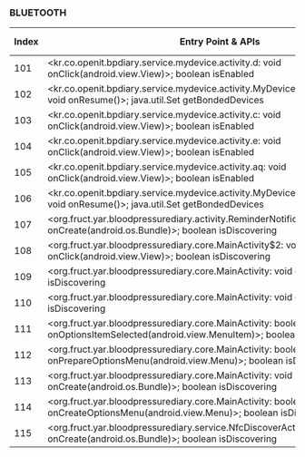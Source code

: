 ### BLUETOOTH
| Index | Entry Point & APIs | Screen shot | Resource id | Label |
| ------------- | ------------- | ------------- |-------------|-------------|
| 101 | <kr.co.openit.bpdiary.service.mydevice.activity.d: void onClick(android.view.View)>; boolean isEnabled | ![](D:\COSMOS\output\py\Play_win8\Medical\kr.co.openit.bpdiary\kr.co.openit.bpdiary.service.mydevice.activity.MyDeviceBloodPressureActivity.png) |  | |
| 102 | <kr.co.openit.bpdiary.service.mydevice.activity.MyDeviceBloodPressureActivity: void onResume()>; java.util.Set getBondedDevices | ![](D:\COSMOS\output\py\Play_win8\Medical\kr.co.openit.bpdiary\kr.co.openit.bpdiary.service.mydevice.activity.MyDeviceBloodPressureActivity.png) |  | |
| 103 | <kr.co.openit.bpdiary.service.mydevice.activity.c: void onClick(android.view.View)>; boolean isEnabled | ![](D:\COSMOS\output\py\Play_win8\Medical\kr.co.openit.bpdiary\kr.co.openit.bpdiary.service.mydevice.activity.MyDeviceBloodPressureActivity.png) |  | |
| 104 | <kr.co.openit.bpdiary.service.mydevice.activity.e: void onClick(android.view.View)>; boolean isEnabled | ![](D:\COSMOS\output\py\Play_win8\Medical\kr.co.openit.bpdiary\kr.co.openit.bpdiary.service.mydevice.activity.MyDeviceBloodPressureActivity.png) |  | |
| 105 | <kr.co.openit.bpdiary.service.mydevice.activity.aq: void onClick(android.view.View)>; boolean isEnabled | ![](D:\COSMOS\output\py\Play_win8\Medical\kr.co.openit.bpdiary\kr.co.openit.bpdiary.service.mydevice.activity.MyDeviceWeightScaleActivity.png) |  | |
| 106 | <kr.co.openit.bpdiary.service.mydevice.activity.MyDeviceWeightScaleActivity: void onResume()>; java.util.Set getBondedDevices | ![](D:\COSMOS\output\py\Play_win8\Medical\kr.co.openit.bpdiary\kr.co.openit.bpdiary.service.mydevice.activity.MyDeviceWeightScaleActivity.png) |  | |
| 107 | <org.fruct.yar.bloodpressurediary.activity.ReminderNotificationActivity: void onCreate(android.os.Bundle)>; boolean isDiscovering | ![](D:\COSMOS\output\py\Play_win8\Medical\org.fruct.yar.bloodpressurediary\org.fruct.yar.bloodpressurediary.activity.ReminderNotificationActivity.png) |  | |
| 108 | <org.fruct.yar.bloodpressurediary.core.MainActivity$2: void onClick(android.view.View)>; boolean isDiscovering | ![](D:\COSMOS\output\py\Play_win8\Medical\org.fruct.yar.bloodpressurediary\org.fruct.yar.bloodpressurediary.core.MainActivity.png) |  | |
| 109 | <org.fruct.yar.bloodpressurediary.core.MainActivity: void onDestroy()>; boolean isDiscovering | ![](D:\COSMOS\output\py\Play_win8\Medical\org.fruct.yar.bloodpressurediary\org.fruct.yar.bloodpressurediary.core.MainActivity.png) |  | |
| 110 | <org.fruct.yar.bloodpressurediary.core.MainActivity: void onStart()>; boolean isDiscovering | ![](D:\COSMOS\output\py\Play_win8\Medical\org.fruct.yar.bloodpressurediary\org.fruct.yar.bloodpressurediary.core.MainActivity.png) |  | |
| 111 | <org.fruct.yar.bloodpressurediary.core.MainActivity: boolean onOptionsItemSelected(android.view.MenuItem)>; boolean isDiscovering | ![](D:\COSMOS\output\py\Play_win8\Medical\org.fruct.yar.bloodpressurediary\org.fruct.yar.bloodpressurediary.core.MainActivity.png) |  | |
| 112 | <org.fruct.yar.bloodpressurediary.core.MainActivity: boolean onPrepareOptionsMenu(android.view.Menu)>; boolean isDiscovering | ![](D:\COSMOS\output\py\Play_win8\Medical\org.fruct.yar.bloodpressurediary\org.fruct.yar.bloodpressurediary.core.MainActivity.png) |  | |
| 113 | <org.fruct.yar.bloodpressurediary.core.MainActivity: void onCreate(android.os.Bundle)>; boolean isDiscovering | ![](D:\COSMOS\output\py\Play_win8\Medical\org.fruct.yar.bloodpressurediary\org.fruct.yar.bloodpressurediary.core.MainActivity.png) |  | |
| 114 | <org.fruct.yar.bloodpressurediary.core.MainActivity: boolean onCreateOptionsMenu(android.view.Menu)>; boolean isDiscovering | ![](D:\COSMOS\output\py\Play_win8\Medical\org.fruct.yar.bloodpressurediary\org.fruct.yar.bloodpressurediary.core.MainActivity.png) |  | |
| 115 | <org.fruct.yar.bloodpressurediary.service.NfcDiscoverActivity: void onCreate(android.os.Bundle)>; boolean isDiscovering | ![](D:\COSMOS\output\py\Play_win8\Medical\org.fruct.yar.bloodpressurediary\org.fruct.yar.bloodpressurediary.service.NfcDiscoverActivity.png) |  | |

